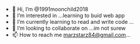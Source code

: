 - 👋 Hi, I’m @1991moonchild2018
- 👀 I’m interested in ...learning to buid web app
- 🌱 I’m currently learning to read and write code
 ...
- 💞️ I’m looking to collaborate on ...im  not surew
- 📫 How to reach me marzstarz84@gmail.com...

<!---
1991moonchild2018/1991moonchild2018 is a ✨ special ✨ repository because its `README.md` (this file) appears on your GitHub profile.
You can click the Preview link to take a look at your changes.
--->
